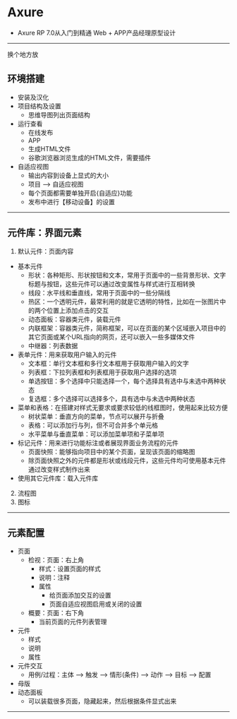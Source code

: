 #   Axure

-   Axure RP 7.0从入门到精通 Web + APP产品经理原型设计 


------

换个地方放

##  环境搭建
-   安装及汉化
-   项目结构及设置
    -   思维导图列出页面结构
-   运行查看
    -   在线发布
    -   APP
    -   生成HTML文件
    -   谷歌浏览器浏览生成的HTML文件，需要插件
-   自适应视图
    -   输出内容到设备上显式的大小
    -   项目 --> 自适应视图
    -   每个页面都需要单独开启{自适应}功能
    -   发布中进行【移动设备】的设置

----

##  元件库：界面元素
1.  默认元件：页面内容
-   基本元件
    -   形状：各种矩形、形状按钮和文本，常用于页面中的一些背景形状、文字标题与按钮，这些元件可以通过改变属性与样式进行互相转换
    -   线段：水平线和垂直线，常用于页面中的一些分隔线
    -   热区：一个透明元件，最常利用的就是它透明的特性，比如在一张图片中的两个位置上添加点击的交互
    -   动态面板：容器类元件，装载元件
    -   内联框架：容器类元件，简称框架，可以在页面的某个区域嵌入项目中的其它页面或某个URL指向的网页，还可以嵌入一些多媒体文件
    -   中继器：列表数据
-   表单元件：用来获取用户输入的元件
    -   文本框：单行文本框和多行文本框用于获取用户输入的文字
    -   列表框：下拉列表框和列表框用于获取用户选择的选项
    -   单选按钮：多个选择中只能选择一个，每个选择具有选中与未选中两种状态
    -   复选框：多个选择可以选择多个，具有选中与未选中两种状态
-   菜单和表格：在搭建对样式无要求或要求较低的线框图时，使用起来比较方便
    -   树状菜单：垂直方向的菜单，节点可以展开与折叠
    -   表格：可以添加行与列，但不可合并多个单元格
    -   水平菜单与垂直菜单：可以添加菜单项和子菜单项
-   标记元件：用来进行功能标注或者展现界面业务流程的元件
    -   页面快照：能够指向项目中的某个页面，呈现该页面的缩略图
    -   除页面快照之外的元件都是形状或线段元件，这些元件均可使用基本元件通过改变样式制作出来
-   使用其它元件库：载入元件库
2.  流程图
3.  图标

----

##  元素配置
-   页面
    -   检视：页面：右上角
        -   样式：设置页面的样式
        -   说明：注释
        -   属性
            -   给页面添加交互的设置
            -   页面自适应视图启用或关闭的设置
    -   概要：页面：右下角
        -   当前页面的元件列表管理
-   元件
    -   样式
    -   说明
    -   属性
-   元件交互
    -   用例/过程：主体 --> 触发 --> 情形(条件) --> 动作 --> 目标 --> 配置
-   母版
-   动态面板
    -   可以装载很多页面，隐藏起来，然后根据条件显式出来


----
